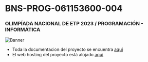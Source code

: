 # BNS-PROG-061153600-004
### OLIMPÍADA NACIONAL DE ETP 2023 / PROGRAMACIÓN - INFORMÁTICA

![Banner](https://github.com/analeguizamon/BNS-PROG-061153600-004/assets/129904087/c2d77745-05ea-4f77-9b04-14a4119ecc05)

- Toda la documentacion del proyecto se encuentra [aquí](https://docs.google.com/document/d/1iQ7bajez-U4HonVBQCrOelWdhvRVxk2N/edit?usp=sharing&ouid=101851147064821961856&rtpof=true&sd=true)
- El web hosting del proyecto está alojado [aquí](https://bns-prog-061153600-004.000webhostapp.com/)

